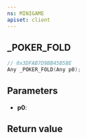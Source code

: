 ```yaml
---
ns: MINIGAME
apiset: client
---
```

## _POKER_FOLD

```c
// 0x3DFAB7D9BB45B5BE
Any _POKER_FOLD(Any p0);
```


## Parameters
* **p0**:

## Return value

